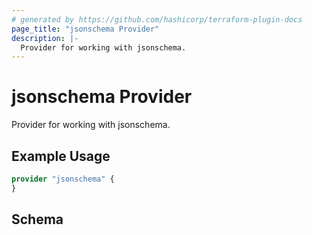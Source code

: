 ```yaml
---
# generated by https://github.com/hashicorp/terraform-plugin-docs
page_title: "jsonschema Provider"
description: |-
  Provider for working with jsonschema.
---
```


# jsonschema Provider

Provider for working with jsonschema.

## Example Usage

```terraform
provider "jsonschema" {
}
```

<!-- schema generated by tfplugindocs -->
## Schema
